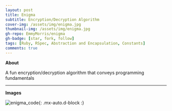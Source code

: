 ```yaml
---
layout: post
title: Enigma
subtitle: Encryption/Decryption Algorithm
cover-img: /assets/img/enigma.jpg
thumbnail-img: /assets/img/enigma.jpg
gh-repo: EmmyMorris/enigma
gh-badge: [star, fork, follow]
tags: [Ruby, RSpec, Abstraction and Encapsulation, Constants]
comments: true
---
```

**About**

A fun encryption/decryption algorithm that conveys programming fundamentals





---

**Images**

![enigma_code](https://user-images.githubusercontent.com/77904287/151039333-5758f489-8dcd-4105-8943-1ed6fd587978.png){: .mx-auto.d-block :}
